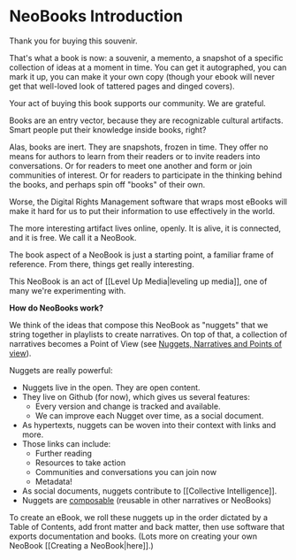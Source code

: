 # NeoBooks Introduction

Thank you for buying this souvenir. 

That's what a book is now: a souvenir, a memento, a snapshot of a specific collection of ideas at a moment in time. You can get it autographed, you can mark it up, you can make it your own copy (though your ebook will never get that well-loved look of tattered pages and dinged covers). 

Your act of buying this book supports our community. We are grateful. 

Books are an entry vector, because they are recognizable cultural artifacts. Smart people put their knowledge inside books, right? 

Alas, books are inert. They are snapshots, frozen in time. They offer no means for authors to learn from their readers or to invite readers into conversations. Or for readers to meet one another and form or join communities of interest. Or for readers to participate in the thinking behind the books, and perhaps spin off "books" of their own. 

Worse, the Digital Rights Management software that wraps most eBooks will make it hard for us to put their information to use effectively in the world. 

The more interesting artifact lives online, openly. It is alive, it is connected, and it is free. We call it a NeoBook. 

The book aspect of a NeoBook is just a starting point, a familiar frame of reference. From there, things get really interesting. 

This NeoBook is an act of [[Level Up Media|leveling up media]], one of many we're experimenting with. 

**How do NeoBooks work?**

We think of the ideas that compose this NeoBook as "nuggets" that we string together in playlists to create narratives. On top of that, a collection of narratives becomes a Point of View (see [Nuggets, Narratives and Points of view](http://www.youtube.com/watch?v=EmId2x6JSQE&feature=related)). 

Nuggets are really powerful:
- Nuggets live in the open. They are open content. 
- They live on Github (for now), which gives us several features:
	- Every version and change is tracked and available.
	- We can improve each Nugget over time, as a social document.
- As hypertexts, nuggets can be woven into their context with links and more.
- Those links can include:
	- Further reading
	- Resources to take action
	- Communities and conversations you can join now
	- Metadata! 
- As social documents, nuggets contribute to [[Collective Intelligence]].
- Nuggets are [composable](https://en.wikipedia.org/wiki/Composability) (reusable in other narratives or NeoBooks)

To create an eBook, we roll these nuggets up in the order dictated by a Table of Contents, add front matter and back matter, then use software that exports documentation and books. (Lots more on creating your own NeoBook [[Creating a NeoBook|here]].)

